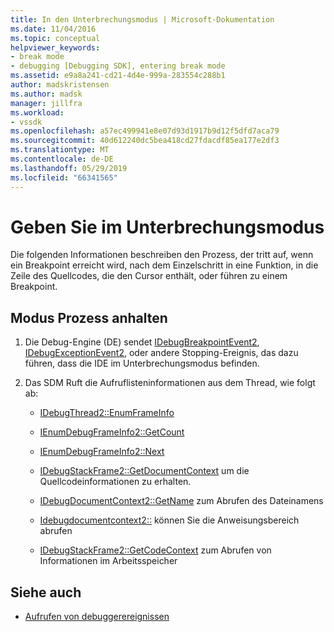 ```yaml
---
title: In den Unterbrechungsmodus | Microsoft-Dokumentation
ms.date: 11/04/2016
ms.topic: conceptual
helpviewer_keywords:
- break mode
- debugging [Debugging SDK], entering break mode
ms.assetid: e9a8a241-cd21-4d4e-999a-283554c288b1
author: madskristensen
ms.author: madsk
manager: jillfra
ms.workload:
- vssdk
ms.openlocfilehash: a57ec499941e8e07d93d1917b9d12f5dfd7aca79
ms.sourcegitcommit: 40d612240dc5bea418cd27fdacdf85ea177e2df3
ms.translationtype: MT
ms.contentlocale: de-DE
ms.lasthandoff: 05/29/2019
ms.locfileid: "66341565"
---
```

# <a name="enter-break-mode"></a>Geben Sie im Unterbrechungsmodus
Die folgenden Informationen beschreiben den Prozess, der tritt auf, wenn ein Breakpoint erreicht wird, nach dem Einzelschritt in eine Funktion, in die Zeile des Quellcodes, die den Cursor enthält, oder führen zu einem Breakpoint.

## <a name="break-mode-process"></a>Modus Prozess anhalten

1. Die Debug-Engine (DE) sendet [IDebugBreakpointEvent2](../../extensibility/debugger/reference/idebugbreakpointevent2.md), [IDebugExceptionEvent2](../../extensibility/debugger/reference/idebugexceptionevent2.md), oder andere Stopping-Ereignis, das dazu führen, dass die IDE im Unterbrechungsmodus befinden.

2. Das SDM Ruft die Aufruflisteninformationen aus dem Thread, wie folgt ab:

    - [IDebugThread2::EnumFrameInfo](../../extensibility/debugger/reference/idebugthread2-enumframeinfo.md)

    - [IEnumDebugFrameInfo2::GetCount](../../extensibility/debugger/reference/ienumdebugframeinfo2-getcount.md)

    - [IEnumDebugFrameInfo2::Next](../../extensibility/debugger/reference/ienumdebugframeinfo2-next.md)

    - [IDebugStackFrame2::GetDocumentContext](../../extensibility/debugger/reference/idebugstackframe2-getdocumentcontext.md) um die Quellcodeinformationen zu erhalten.

    - [IDebugDocumentContext2::GetName](../../extensibility/debugger/reference/idebugdocumentcontext2-getname.md) zum Abrufen des Dateinamens

    - [Idebugdocumentcontext2::](../../extensibility/debugger/reference/idebugdocumentcontext2-getstatementrange.md) können Sie die Anweisungsbereich abrufen

    - [IDebugStackFrame2::GetCodeContext](../../extensibility/debugger/reference/idebugstackframe2-getcodecontext.md) zum Abrufen von Informationen im Arbeitsspeicher

## <a name="see-also"></a>Siehe auch
- [Aufrufen von debuggerereignissen](../../extensibility/debugger/calling-debugger-events.md)